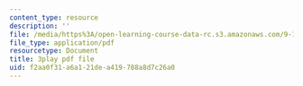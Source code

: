 ```yaml
---
content_type: resource
description: ''
file: /media/https%3A/open-learning-course-data-rc.s3.amazonaws.com/9-13-the-human-brain-spring-2019/f2aa0f31a6a121dea419788a8d7c26a0_MuRVOQY8KoY.pdf
file_type: application/pdf
resourcetype: Document
title: 3play pdf file
uid: f2aa0f31-a6a1-21de-a419-788a8d7c26a0
---
```

